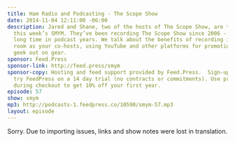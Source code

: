 ```yaml
---
title: Ham Radio and Podcasting - The Scope Show
date: 2014-11-04 12:11:00 -06:00
description: Jared and Shane, two of the hosts of The Scope Show, are the guests on
  this week’s SMYM. They’ve been recording The Scope Show since 2006 - which is a
  long time in podcast years. We talk about the benefits of recording in the same
  room as your co-hosts, using YouTube and other platforms for promotion and of course
  geek out on gear.
sponsor: Feed.Press
sponsor-link: http://feed.press/smym
sponsor-copy: Hosting and feed support provided by Feed.Press.  Sign-up today and
  try FeedPress on a 14 day trial (no contracts or commitments). Use promo code "smym"
  during checkout to get 10% off your first year.
episode: 57
show: smym
mp3: http://podcasts-1.feedpress.co/10590/smym-57.mp3
layout: episode
---
```


Sorry. Due to importing issues, links and show notes were lost in translation.

